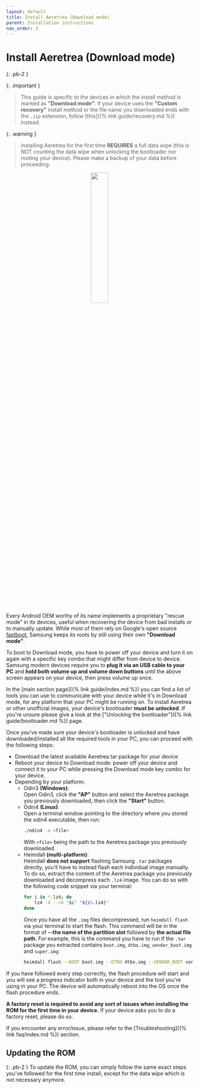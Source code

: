 ```yaml
---
layout: default
title: Install Aeretrea (Download mode)
parent: Installation instructions
nav_order: 3
---
```


# Install Aeretrea (Download mode)
{: .pb-2 }

{: .important }
> This guide is specific to the devices in which the install method is marked as **"Download mode"**.
> If your device uses the **"Custom recovery"** install method or the file name you downloaded ends with the `.zip` extension, follow [this]({% link guide/recovery.md %}) instead.

{: .warning }
> Installing Aeretrea for the first time **REQUIRES** a full data wipe (this is NOT counting the data wipe when unlocking the bootloader nor rooting your device).
> Please make a backup of your data before proceeding.

<p align="center">
  <img loading="lazy" src="/Aeretrea/assets/images/dwnl-mode.png" width="30%"/>
</p>

Every Android OEM worthy of its name implements a proprietary "rescue mode" in its devices, useful when recovering the device from bad installs or to manually update.
While most of them rely on Google's open source [fastboot](https://android.googlesource.com/platform/system/core/+/refs/heads/main/fastboot/README.md), Samsung keeps its roots by still using their own **"Download mode"**.

To boot to Download mode, you have to power off your device and turn it on again with a specific key combo that might differ from device to device.
Samsung modern devices require you to **plug it via an USB cable to your PC** and **hold both volume up and volume down buttons** until the above screen appears on your device, then press volume up once.

In the [main section page]({% link guide/index.md %}) you can find a list of tools you can use to communicate with your device while it's in Download mode, for any platform that your PC might be running on.
To install Aeretrea or other unofficial images, your device's bootloader **must be unlocked**. If you're unsure please give a look at the ["Unlocking the bootloader"]({% link guide/bootloader.md %}) page.

Once you've made sure your device's bootloader is unlocked and have downloaded/installed all the required tools in your PC, you can proceed with the following steps:

- Download the latest available Aeretrea tar package for your device
- Reboot your device to Download mode: power off your device and connect it to your PC while pressing the Download mode key combo for your device.
- Depending by your platform:
  - Odin3 **(Windows)**:\
    Open Odin3, click the **"AP"** button and select the Aeretrea package you previously downloaded, then click the **"Start"** button.
  - Odin4 **(Linux)**:\
    Open a terminal window pointing to the directory where you stored the odin4 executable, then run:
    ```bash
    ./odin4 -a <file>
    ```
    With `<file>` being the path to the Aeretrea package you previously downloaded.
  - Heimdall **(multi-platform)**:\
    Heimdall **does not support** flashing Samsung `.tar` packages directly, you'll have to instead flash each individual image manually.
    To do so, extract the content of the Aeretrea package you previously downloaded and decompress each `.lz4` image. You can do so with the following code snippet via your terminal:
    ```bash
    for i in *.lz4; do
        lz4 -d --rm "$i" "${i%.lz4}"
    done
    ```
    Once you have all the `.img` files decompressed, run `heimdall flash` via your terminal to start the flash.
    This command will be in the format of **--the name of the partition slot** followed by **the actual file path**.
    For example, this is the command you have to run if the `.tar` package you extracted contains `boot.img`, `dtbo.img`, `vendor_boot.img` and `super.img`:
    ```bash
    heimdall flash --BOOT boot.img --DTBO dtbo.img --VENDOR_BOOT vendor_boot.img --SUPER super.img
    ```

If you have followed every step correctly, the flash procedure will start and you will see a progress indicator both in your device and the tool you're using in your PC. The device will automatically reboot into the OS once the flash procedure ends.

**A factory reset is required to avoid any sort of issues when installing the ROM for the first time in your device.** If your device asks you to do a factory reset, please do so.

If you encounter any error/issue, please refer to the [Troubleshooting]({% link faq/index.md %}) section.

## Updating the ROM
{: .pb-2 }
To update the ROM, you can simply follow the same exact steps you've followed for the first time install, except for the data wipe which is not necessary anymore.
